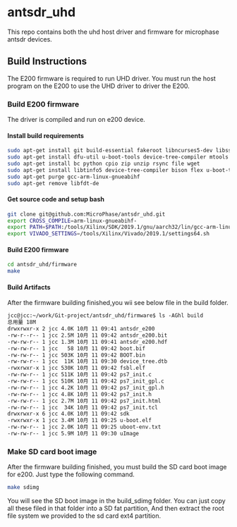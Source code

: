 # antsdr_uhd
This repo contains  both the uhd host driver and firmware for microphase antsdr devices.


## Build Instructions
The E200 firmware is required to run UHD driver.  You must run the host program on the E200 to use the UHD driver to driver the E200.

### Build E200 firmware
The driver is compiled and run on e200 device.

#### Install build requirements
```sh
sudo apt-get install git build-essential fakeroot libncurses5-dev libssl-dev ccache 
sudo apt-get install dfu-util u-boot-tools device-tree-compiler mtools
sudo apt-get install bc python cpio zip unzip rsync file wget 
sudo apt-get install libtinfo5 device-tree-compiler bison flex u-boot-tools
sudo apt-get purge gcc-arm-linux-gnueabihf
sudo apt-get remove libfdt-de
```

#### Get source code and setup bash
```sh
git clone git@github.com:MicroPhase/antsdr_uhd.git
export CROSS_COMPILE=arm-linux-gnueabihf- 
export PATH=$PATH:/tools/Xilinx/SDK/2019.1/gnu/aarch32/lin/gcc-arm-linux-gnueabi/bin 
export VIVADO_SETTINGS=/tools/Xilinx/Vivado/2019.1/settings64.sh
```

#### Build E200 firmware
```sh
cd antsdr_uhd/firmware
make
```

#### Build Artifacts
After the firmware building finished,you wii see below file in the build folder. 
```txt
jcc@jcc:~/work/Git-project/antsdr_uhd/firmware$ ls -AGhl build
总用量 18M
drwxrwxr-x 2 jcc 4.0K 10月 11 09:41 antsdr_e200
-rw-r--r-- 1 jcc 2.5M 10月 11 09:42 antsdr_e200.bit
-rw-rw-r-- 1 jcc 1.3M 10月 11 09:41 antsdr_e200.hdf
-rw-rw-r-- 1 jcc   58 10月 11 09:42 boot.bif
-rw-rw-r-- 1 jcc 503K 10月 11 09:42 BOOT.bin
-rw-rw-r-- 1 jcc  11K 10月 11 09:30 device_tree.dtb
-rwxrwxr-x 1 jcc 530K 10月 11 09:42 fsbl.elf
-rw-rw-r-- 1 jcc 511K 10月 11 09:42 ps7_init.c
-rw-rw-r-- 1 jcc 510K 10月 11 09:42 ps7_init_gpl.c
-rw-rw-r-- 1 jcc 4.2K 10月 11 09:42 ps7_init_gpl.h
-rw-rw-r-- 1 jcc 4.8K 10月 11 09:42 ps7_init.h
-rw-rw-r-- 1 jcc 2.7M 10月 11 09:42 ps7_init.html
-rw-rw-r-- 1 jcc  34K 10月 11 09:42 ps7_init.tcl
drwxrwxr-x 6 jcc 4.0K 10月 11 09:42 sdk
-rwxrwxr-x 1 jcc 3.4M 10月 11 09:25 u-boot.elf
-rw-rw-r-- 1 jcc 2.0K 10月 11 09:25 uboot-env.txt
-rw-rw-r-- 1 jcc 5.9M 10月 11 09:30 uImage
```

### Make SD card boot image
After the firmware building finished, you must build the SD card boot image for e200. Just type the following command.
```sh
make sdimg
```
You will see the SD boot image in the build_sdimg folder. You can just copy all these filed in that folder into a SD fat partition, And then extract the root file system we provided to the sd card ext4 partition.